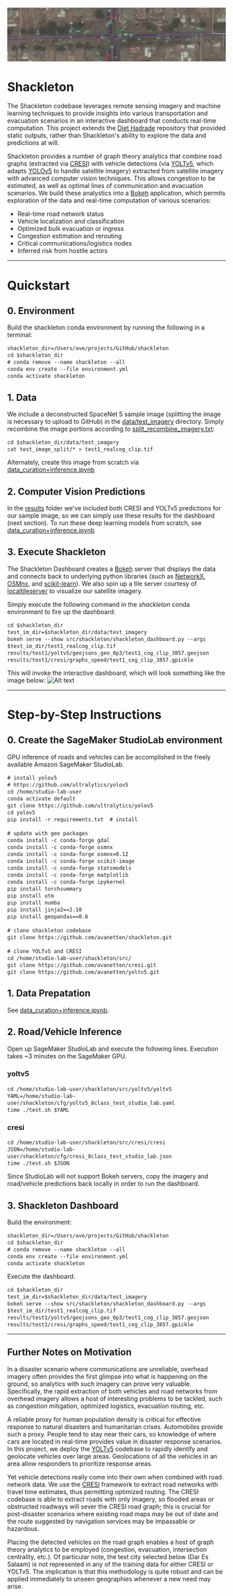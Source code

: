 ![Alt text](/docs/imgs/header.png?raw=true "")

# Shackleton

The Shackleton codebase leverages remote sensing imagery and machine learning techniques to provide insights into various transportation and evacuation scenarios in an interactive dashboard that conducts real-time computation.  This project extends the [Diet Hadrade](https://github.com/Geodesic-Labs/diet_hadrade) repository that provided static outputs, rather than Shackleton's ability to explore the data and predictions at will. 

Shackleton provides a number of graph theory analytics that combine road graphs (extracted via [CRESI](https://github.com/avanetten/cresi)) with vehicle detections (via [YOLTv5](https://github.com/avanetten/yoltv5), which adapts [YOLOv5](https://github.com/ultralytics/yolov5) to handle satellite imagery) extracted from satellite imagery with advanced computer vision techniques.  This allows congestion to be estimated, as well as optimal lines of communication and evacuation scenarios.  We build these analystics into a [Bokeh](https://docs.bokeh.org/en/latest/) application, which permits exploration of the data and real-time computation of various scenarios:

- Real-time road network status
- Vehicle localization and classification
- Optimized bulk evacuation or ingress
- Congestion estimation and rerouting
- Critical communications/logistics nodes
- Inferred risk from hostile actors

-----

# Quickstart

## 0. Environment

Build the shackleton conda environment by running the following in a terminal:

	shackleton_dir=/Users/ave/projects/GitHub/shackleton
	cd $shackleton_dir
	# conda remove --name shackleton --all
	conda env create --file environment.yml
	conda activate shackleton

## 1. Data

We include a deconstructed SpaceNet 5 sample image (splitting the image is necessary to upload to GitHub) in the [data/test_imagery](data/test_imagery) directory.  Simply recombine the image portions according to [split_recombine_imagery.txt](data/test_imagery/split_recombine_imagery.txt):

	cd $shackleton_dir/data/test_imagery
	cat test_image_split/* > test1_realcog_clip.tif

Alternately, create this image from scratch via [data_curation+inference.ipynb](notebooks/data_curation+inference.ipynb)

## 2. Computer Vision Predictions

In the [results](results/test1) folder we've included both CRESI and YOLTv5 predictions for our sample image, so we can simply use these results for the dashboard (next section).  To run these deep learning models from scratch, see [data_curation+inference.ipynb](notebooks/data_curation+inference.ipynb)

## 3. Execute Shackleton

The Shackleton Dashboard creates a [Bokeh](https://docs.bokeh.org/en/latest/) server that displays the data and connects back to underlying python libraries (such as [NetworkX](https://networkx.org), [OSMnx](https://osmnx.readthedocs.io/en/stable/), and [scikit-learn](https://scikit-learn.org/stable/)).  We also spin up a tile server courtesy of [localtileserver](https://github.com/banesullivan/localtileserver) to visualize our satellite imagery.  
 
Simply execute the following command in the _shackleton_ conda environment to fire up the dashboard:

	cd $shackleton_dir
	test_im_dir=$shackleton_dir/data/test_imagery
	bokeh serve --show src/shackleton/shackleton_dashboard.py --args $test_im_dir/test1_realcog_clip.tif  results/test1/yoltv5/geojsons_geo_0p3/test1_cog_clip_3857.geojson results/test1/cresi/graphs_speed/test1_cog_clip_3857.gpickle

This will invoke the interactive dashboard, which will look something like the image below:
![Alt text](/docs/imgs/dash1.png?raw=true "")


-----

# Step-by-Step Instructions

## 0. Create the SageMaker StudioLab environment

GPU inference of roads and vehicles can be accomplished in the freely available Amazon SageMaker StudioLab.  

    # install yolov5
    # https://github.com/ultralytics/yolov5
    cd /home/studio-lab-user
    conda activate default
    git clone https://github.com/ultralytics/yolov5
    cd yolov5
    pip install -r requirements.txt  # install

    # update with geo packages
    conda install -c conda-forge gdal
    conda install -c conda-forge osmnx
    conda install -c conda-forge osmnx=0.12 
    conda install -c conda-forge scikit-image
    conda install -c conda-forge statsmodels
    conda install -c conda-forge matplotlib
    conda install -c conda-forge ipykernel 
    pip install torchsummary
    pip install utm
    pip install numba
    pip install jinja2==2.10
    pip install geopandas==0.8
    
    # clone shackleton codebase
    git clone https://github.com/avanetten/shackleton.git

    # clone YOLTv5 and CRESI
    cd /home/studio-lab-user/shackleton/src/
    git clone https://github.com/avanetten/cresi.git
    git clone https://github.com/avanetten/yoltv5.git

## 1. Data Prepatation 

See [data_curation+inference.ipynb](notebooks/data_curation+inference.ipynb). 


## 2. Road/Vehicle Inference

Open up SageMaker StudioLab and execute the following lines. Execution takes ~3 minutes on the SageMaker GPU.  

### yoltv5

    cd /home/studio-lab-user/shackleton/src/yoltv5/yoltv5
	YAML=/home/studio-lab-user/shackleton/cfg/yoltv5_8class_test_studio_lab.yaml
    time ./test.sh $YAML

### cresi

    cd /home/studio-lab-user/shackleton/src/cresi/cresi
    JSON=/home/studio-lab-user/shackleton/cfg/cresi_8class_test_studio_lab.json
    time ./test.sh $JSON

Since StudioLab will not support Bokeh servers, copy the imagery and road/vehicle predictions back locally in order to run the dashboard.

## 3. Shackleton Dashboard

Build the environment:

	shackleton_dir=/Users/ave/projects/GitHub/shackleton
	cd $shackleton_dir
	# conda remove --name shackleton --all
	conda env create --file environment.yml
	conda activate shackleton

Execute the dashboard:

	cd $shackleton_dir
	test_im_dir=$shackleton_dir/data/test_imagery
	bokeh serve --show src/shackleton/shackleton_dashboard.py --args $test_im_dir/test1_realcog_clip.tif  results/test1/yoltv5/geojsons_geo_0p3/test1_cog_clip_3857.geojson results/test1/cresi/graphs_speed/test1_cog_clip_3857.gpickle


-----

## Further Notes on Motivation

In a disaster scenario where communications are unreliable, overhead imagery often provides the first glimpse into what is happening on the ground, so analytics with such imagery can prove very valuable.  Specifically, the rapid extraction of both vehicles and road networks from overhead imagery allows a host of interesting problems to be tackled, such as congestion mitigation, optimized logistics, evacuation routing, etc.  

A reliable proxy for human population density is critical for effective response to natural disasters and humanitarian crises. Automobiles provide such a proxy. People tend to stay near their cars, so knowledge of where cars are located in real-time provides value in disaster response scenarios. In this project, we deploy the [YOLTv5](https://github.com/avanetten/yoltv5) codebase to rapidly identify and geolocate vehicles over large areas.  Geolocations of all the vehicles in an area allow responders to prioritize response areas.

Yet vehicle detections really come into their own when combined with road network data.  We use the [CRESI](https://github.com/avanetten/cresi) framework to extract road networks with travel time estimates, thus permitting optimized routing.  The CRESI codebase is able to extract roads with only imagery, so flooded areas or obstructed roadways will sever the CRESI road graph; this is crucial for post-disaster scenarios where existing road maps may be out of date and the route suggested by navigation services may be impassable or hazardous.  

Placing the detected vehicles on the road graph enables a host of graph theory analytics to be employed (congestion, evacuation, intersection centrality, etc.).  Of particular note, the test city selected below (Dar Es Salaam) is not represented in any of the training data for either CRESI or YOLTv5.  The implication is that this methodology is quite robust and can be applied immediately to unseen geographies whenever a new need may arise.
